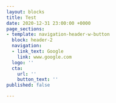```yaml
---
layout: blocks
title: Test
date: 2020-12-31 23:00:00 +0000
page_sections:
- template: navigation-header-w-button
  block: header-2
  navigation:
  - link_text: Google
    link: www.google.com
  logo: ''
  cta:
    url: ''
    button_text: ''
published: false

---
```

